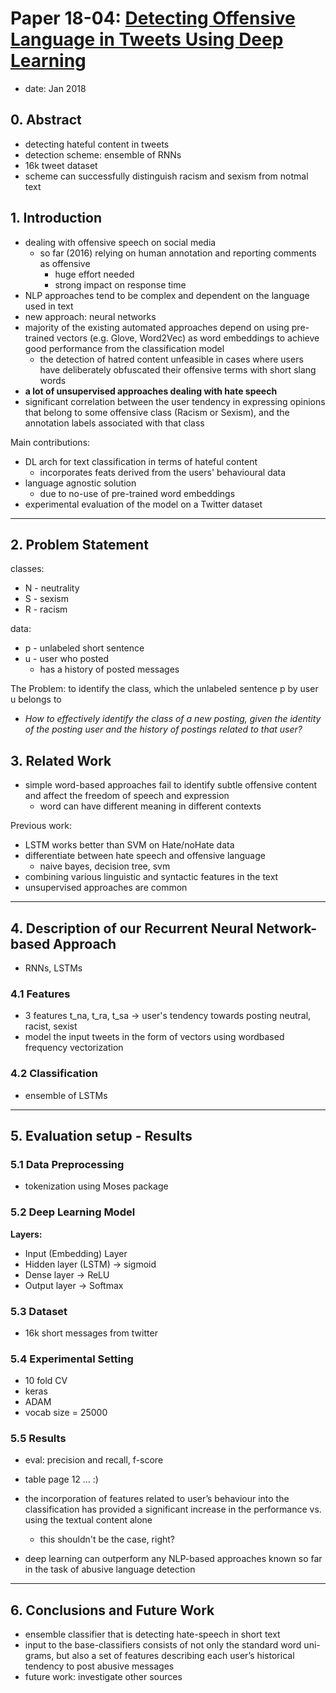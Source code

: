 # Paper 18-04: [Detecting Offensive Language in Tweets Using Deep Learning](https://arxiv.org/abs/1801.04433)

- date: Jan 2018

## 0. Abstract

- detecting hateful content in tweets
- detection scheme: ensemble of RNNs 
- 16k tweet dataset
- scheme can successfully distinguish racism and sexism from notmal text

## 1. Introduction

- dealing with offensive speech on social media
	- so far (2016) relying on human annotation and reporting comments as offensive
		- huge effort needed
		- strong impact on response time
- NLP approaches tend to be complex and dependent on the language used in text
- new approach: neural networks
- majority of the existing automated approaches depend on using pre-trained vectors (e.g. Glove, Word2Vec) as word embeddings to achieve good performance from the classification model
	- the detection of hatred content unfeasible in cases where users have deliberately obfuscated their offensive terms with short slang words
- **a lot of unsupervised approaches dealing with hate speech**
- significant correlation between the user tendency in expressing opinions that
belong to some offensive class (Racism or Sexism), and the annotation labels associated
with that class

Main contributions: 
- DL arch for text classification in terms of hateful content
	- incorporates feats derived from the users' behavioural data
- language agnostic solution
	- due to no-use of pre-trained word embeddings
- experimental evaluation of the model on a Twitter dataset

--- 

## 2. Problem Statement

classes: 
- N - neutrality
- S - sexism
- R - racism

data: 
- p - unlabeled short sentence
- u - user who posted
	- has a history of posted messages

The Problem: to identify the class, which the unlabeled sentence p by user u belongs to
- *How to effectively identify the class of a new posting, given the identity of the
posting user and the history of postings related to that user?*


## 3. Related Work

- simple word-based approaches fail to identify subtle offensive content and affect the freedom of speech and expression
	- word can have different meaning in different contexts

Previous work: 
- LSTM works better than SVM on Hate/noHate data
- differentiate between hate speech and offensive language
	- naive bayes, decision tree, svm
- combining various linguistic and syntactic features in the text
- unsupervised approaches are common

---

## 4. Description of our Recurrent Neural Network-based Approach

- RNNs, LSTMs

### 4.1 Features

- 3 features t_na, t_ra, t_sa -> user's tendency towards posting neutral, racist, sexist
- model the input tweets in the form of vectors using wordbased frequency vectorization

### 4.2 Classification

- ensemble of LSTMs


---

## 5. Evaluation setup - Results

### 5.1 Data Preprocessing

- tokenization using Moses package


### 5.2 Deep Learning Model

**Layers:**
- Input (Embedding) Layer
- Hidden layer (LSTM) -> sigmoid
- Dense layer -> ReLU
- Output layer -> Softmax

### 5.3 Dataset

- 16k short messages from twitter

### 5.4 Experimental Setting

- 10 fold CV
- keras
- ADAM
- vocab size = 25000


### 5.5 Results

- eval: precision and recall, f-score

- table page 12 ... :) 

- the incorporation of features related to user’s behaviour into the
classification has provided a significant increase in the performance vs. using the textual content alone
	- this shouldn't be the case, right?
- deep learning can outperform any NLP-based approaches known so far in the task of abusive language detection


--- 

## 6. Conclusions and Future Work

- ensemble classifier that is detecting hate-speech in short text
-  input to the base-classifiers consists of not only the standard word uni-grams, but also a set of features describing each user’s historical tendency to post abusive messages
- future work: investigate other sources
